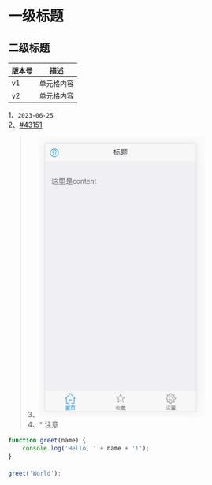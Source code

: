 # 一级标题
## 二级标题

 版本号  | 描述  
 ---- | -----  
 v1  | 单元格内容 
 v2  | 单元格内容 

1、`2023-06-25`  
2、[#43151](https://github.com/ant-design/ant-design/pull/43151)  
>3、![图片名称](https://raw.githubusercontent.com/hongmaju/light7Local/master/img/productShow/20170518152848.png)  
>4、* 注意  

```javascript
function greet(name) {
    console.log('Hello, ' + name + '!');
}

greet('World');
```
